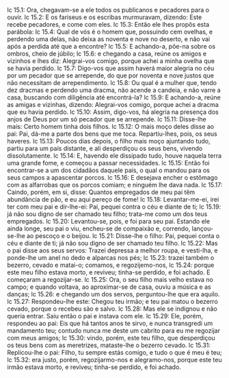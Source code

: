 lc 15.1: Ora, chegavam-se a ele todos os publicanos e pecadores para o ouvir.
lc 15.2: E os fariseus e os escribas murmuravam, dizendo: Este recebe pecadores, e come com eles.
lc 15.3: Então ele lhes propôs esta parábola:
lc 15.4: Qual de vós é o homem que, possuindo cem ovelhas, e perdendo uma delas, não deixa as noventa e nove no deserto, e não vai após a perdida até que a encontre?
lc 15.5: E achando-a, põe-na sobre os ombros, cheio de júbilo;
lc 15.6: e chegando a casa, reúne os amigos e vizinhos e lhes diz: Alegrai-vos comigo, porque achei a minha ovelha que se havia perdido.
lc 15.7: Digo-vos que assim haverá maior alegria no céu por um pecador que se arrepende, do que por noventa e nove justos que não necessitam de arrependimento.
lc 15.8: Ou qual é a mulher que, tendo dez dracmas e perdendo uma dracma, não acende a candeia, e não varre a casa, buscando com diligência até encontrá-la?
lc 15.9: E achando-a, reúne as amigas e vizinhas, dizendo: Alegrai-vos comigo, porque achei a dracma que eu havia perdido.
lc 15.10: Assim, digo-vos, há alegria na presença dos anjos de Deus por um só pecador que se arrepende.
lc 15.11: Disse-lhe mais: Certo homem tinha dois filhos.
lc 15.12: O mais moço deles disse ao pai: Pai, dá-me a parte dos bens que me toca. Repartiu-lhes, pois, os seus haveres.
lc 15.13: Poucos dias depois, o filho mais moço ajuntando tudo, partiu para um país distante, e ali desperdiçou os seus bens, vivendo dissolutamente.
lc 15.14: E, havendo ele dissipado tudo, houve naquela terra uma grande fome, e começou a passar necessidades.
lc 15.15: Então foi encontrar-se a um dos cidadãos daquele país, o qual o mandou para os seus campos a apascentar porcos.
lc 15.16: E desejava encher o estômago com as alfarrobas que os porcos comiam; e ninguém lhe dava nada.
lc 15.17: Caindo, porém, em si, disse: Quantos empregados de meu pai têm abundância de pão, e eu aqui pereço de fome!
lc 15.18: Levantar-me-ei, irei ter com meu pai e dir-lhe-ei: Pai, pequei contra o céu e diante de ti;
lc 15.19: já não sou digno de ser chamado teu filho; trata-me como um dos teus empregados.
lc 15.20: Levantou-se, pois, e foi para seu pai. Estando ele ainda longe, seu pai o viu, encheu-se de compaixão e, correndo, lançou-se-lhe ao pescoço e o beijou.
lc 15.21: Disse-lhe o filho: Pai, pequei conta o céu e diante de ti; já não sou digno de ser chamado teu filho.
lc 15.22: Mas o pai disse aos seus servos: Trazei depressa a melhor roupa, e vesti-lha, e ponde-lhe um anel no dedo e alparcas nos pés;
lc 15.23: trazei também o bezerro, cevado e matai-o; comamos, e regozijemo-nos,
lc 15.24: porque este meu filho estava morto, e reviveu; tinha-se perdido, e foi achado. E começaram a regozijar-se.
lc 15.25: Ora, o seu filho mais velho estava no campo; e quando voltava, ao aproximar-se de casa, ouviu a música e as danças;
lc 15.26: e chegando um dos servos, perguntou-lhe que era aquilo.
lc 15.27: Respondeu-lhe este: Chegou teu irmão; e teu pai matou o bezerro cevado, porque o recebeu são e salvo.
lc 15.28: Mas ele se indignou e não queria entrar. Saiu então o pai e instava com ele.
lc 15.29: Ele, porém, respondeu ao pai: Eis que há tantos anos te sirvo, e nunca transgredi um mandamento teu; contudo nunca me deste um cabrito para eu me regozijar com meus amigos;
lc 15.30: vindo, porém, este teu filho, que desperdiçou os teus bens com as meretrizes, mataste-lhe o bezerro cevado.
lc 15.31: Replicou-lhe o pai: Filho, tu sempre estás comigo, e tudo o que é meu é teu;
lc 15.32: era justo, porém, regozijarmo-nos e alegramo-nos, porque este teu irmão estava morto, e reviveu; tinha-se perdido, e foi achado.
